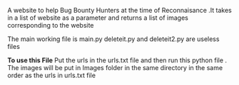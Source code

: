 A website to help Bug Bounty Hunters at the time of Reconnaisance .It takes in a list of website as a parameter and returns a list of images corresponding to the website

The main working file is main.py 
deleteit.py and deleteit2.py are useless files

<b>To use this File</b>
Put the urls in the urls.txt file and then run this python file .
The images will be put in Images folder in the same directory in the same order as the urls in urls.txt file
